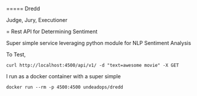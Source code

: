 ===== Dredd

Judge, Jury, Executioner

= Rest API for Determining Sentiment

Super simple service leveraging python module for NLP Sentiment Analysis

To Test,

    curl http://localhost:4500/api/v1/ -d "text=awesome movie" -X GET


I run as a docker container with a super simple

    docker run --rm -p 4500:4500 undeadops/dredd


